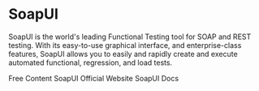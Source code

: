 # SoapUI

SoapUI is the world's leading Functional Testing tool for SOAP and REST testing. With its easy-to-use graphical interface, and enterprise-class features, SoapUI allows you to easily and rapidly create and execute automated functional, regression, and load tests.

<ResourceGroupTitle>Free Content</ResourceGroupTitle>
<BadgeLink colorScheme='yellow' badgeText='Official Website' href='https://www.soapui.org/'>SoapUI Official Website</BadgeLink>
<BadgeLink colorScheme='yellow' badgeText='Official Docs' href='https://www.soapui.org/getting-started/'>SoapUI Docs</BadgeLink>
